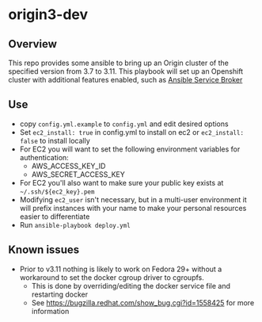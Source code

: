 # origin3-dev
## Overview
This repo provides some ansible to bring up an Origin cluster of the specified version from 3.7 to 3.11. This playbook will set up an Openshift cluster with additional features enabled, such as [Ansible Service Broker](https://github.com/openshift/ansible-service-broker)

## Use
  * copy `config.yml.example` to `config.yml` and edit desired options
  * Set `ec2_install: true` in config.yml to install on ec2 or `ec2_install: false` to install locally
  * For EC2 you will want to set the following environment variables for authentication:
    * AWS_ACCESS_KEY_ID
    * AWS_SECRET_ACCESS_KEY
  * For EC2 you'll also want to make sure your public key exists at `~/.ssh/${ec2_key}.pem`
  * Modifying `ec2_user` isn't necessary, but in a multi-user environment it will prefix instances with your name to make your personal resources easier to differentiate
  * Run `ansible-playbook deploy.yml`

## Known issues
  * Prior to v3.11 nothing is likely to work on Fedora 29+ without a workaround to set the docker cgroup driver to cgroupfs.
    * This is done by overriding/editing the docker service file and restarting docker
    * See https://bugzilla.redhat.com/show_bug.cgi?id=1558425 for more information
